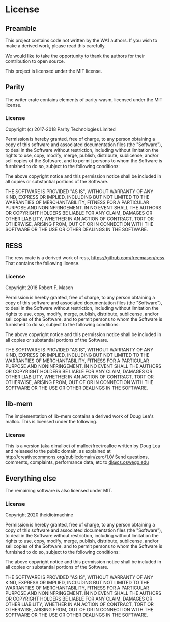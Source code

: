 # License

## Preamble
This project contains code not written by the WA1 authors. If you wish to make a derived work, please read this carefully. 

We would like to take the opportunity to thank the authors for their contribution to open source.

This project is licensed under the MIT license. 

## Parity
The writer crate contains elements of parity-wasm, licensed under the MIT license.

### License
Copyright (c) 2017-2018 Parity Technologies Limited

Permission is hereby granted, free of charge, to any
person obtaining a copy of this software and associated
documentation files (the "Software"), to deal in the
Software without restriction, including without
limitation the rights to use, copy, modify, merge,
publish, distribute, sublicense, and/or sell copies of
the Software, and to permit persons to whom the Software
is furnished to do so, subject to the following
conditions:

The above copyright notice and this permission notice
shall be included in all copies or substantial portions
of the Software.

THE SOFTWARE IS PROVIDED "AS IS", WITHOUT WARRANTY OF
ANY KIND, EXPRESS OR IMPLIED, INCLUDING BUT NOT LIMITED
TO THE WARRANTIES OF MERCHANTABILITY, FITNESS FOR A
PARTICULAR PURPOSE AND NONINFRINGEMENT. IN NO EVENT
SHALL THE AUTHORS OR COPYRIGHT HOLDERS BE LIABLE FOR ANY
CLAIM, DAMAGES OR OTHER LIABILITY, WHETHER IN AN ACTION
OF CONTRACT, TORT OR OTHERWISE, ARISING FROM, OUT OF OR
IN CONNECTION WITH THE SOFTWARE OR THE USE OR OTHER
DEALINGS IN THE SOFTWARE.

## RESS
The ress crate is a derived work of ress, https://github.com/freemasen/ress. That contains the following license.

### License

Copyright 2018 Robert F. Masen

Permission is hereby granted, free of charge, to any person obtaining a copy of this software and associated documentation files (the "Software"), to deal in the Software without restriction, including without limitation the rights to use, copy, modify, merge, publish, distribute, sublicense, and/or sell copies of the Software, and to permit persons to whom the Software is furnished to do so, subject to the following conditions:

The above copyright notice and this permission notice shall be included in all copies or substantial portions of the Software.

THE SOFTWARE IS PROVIDED "AS IS", WITHOUT WARRANTY OF ANY KIND, EXPRESS OR IMPLIED, INCLUDING BUT NOT LIMITED TO THE WARRANTIES OF MERCHANTABILITY, FITNESS FOR A PARTICULAR PURPOSE AND NONINFRINGEMENT. IN NO EVENT SHALL THE AUTHORS OR COPYRIGHT HOLDERS BE LIABLE FOR ANY CLAIM, DAMAGES OR OTHER LIABILITY, WHETHER IN AN ACTION OF CONTRACT, TORT OR OTHERWISE, ARISING FROM, OUT OF OR IN CONNECTION WITH THE SOFTWARE OR THE USE OR OTHER DEALINGS IN THE SOFTWARE.

## lib-mem

The implementation of lib-mem contains a derived work of Doug Lea's malloc. This is licensed
under the following.

### License

This is a version (aka dlmalloc) of malloc/free/realloc written by
  Doug Lea and released to the public domain, as explained at
  http://creativecommons.org/publicdomain/zero/1.0/ Send questions,
  comments, complaints, performance data, etc to dl@cs.oswego.edu

## Everything else
The remaining software is also licensed under MIT.

### License

Copyright 2020 theidiotmachine

Permission is hereby granted, free of charge, to any
person obtaining a copy of this software and associated
documentation files (the "Software"), to deal in the
Software without restriction, including without
limitation the rights to use, copy, modify, merge,
publish, distribute, sublicense, and/or sell copies of
the Software, and to permit persons to whom the Software
is furnished to do so, subject to the following
conditions:

The above copyright notice and this permission notice
shall be included in all copies or substantial portions
of the Software.

THE SOFTWARE IS PROVIDED "AS IS", WITHOUT WARRANTY OF
ANY KIND, EXPRESS OR IMPLIED, INCLUDING BUT NOT LIMITED
TO THE WARRANTIES OF MERCHANTABILITY, FITNESS FOR A
PARTICULAR PURPOSE AND NONINFRINGEMENT. IN NO EVENT
SHALL THE AUTHORS OR COPYRIGHT HOLDERS BE LIABLE FOR ANY
CLAIM, DAMAGES OR OTHER LIABILITY, WHETHER IN AN ACTION
OF CONTRACT, TORT OR OTHERWISE, ARISING FROM, OUT OF OR
IN CONNECTION WITH THE SOFTWARE OR THE USE OR OTHER
DEALINGS IN THE SOFTWARE.
